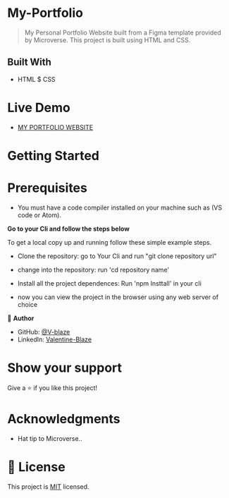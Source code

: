 # My-Portfolio



> My Personal Portfolio Website built from a Figma template provided by Microverse. This project is built using HTML and CSS.


## Built With

- HTML $ CSS

# Live Demo

- [MY PORTFOLIO WEBSITE](https://v-blaze.github.io/My-Portfolio/)


# Getting Started

# Prerequisites

- You must have a code compiler installed on your machine such as (VS code or Atom).

**Go to your Cli and follow the steps below**



To get a local copy up and running follow these simple example steps.

- Clone the repository: go to Your Cli and run "git clone repository url"

- change into the repository:  run 'cd repository name'

- Install all the project dependences: Run 'npm Insttall' in your cli

- now you can view the project in the browser using any web server of choice






👤 **Author**

- GitHub: [@V-blaze](https://github.com/v-blaze)
- LinkedIn: [Valentine-Blaze](https://www.linkedin.com/in/valentine-blaze/)

# Show your support

Give a ⭐️ if you like this project!

# Acknowledgments

- Hat tip to Microverse..


# 📝 License

This project is [MIT](./LICENSE) licensed.
